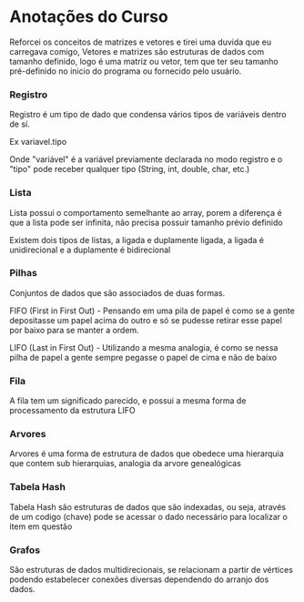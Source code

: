 # Anotações do Curso

Reforcei os conceitos de matrizes e vetores e tirei uma duvida que eu carregava comigo, Vetores e matrizes são estruturas de dados com tamanho definido, logo é uma matriz ou vetor, tem que ter seu tamanho pré-definido no inicio do programa ou fornecido pelo usuário.

### Registro

Registro é um tipo de dado que condensa vários tipos de variáveis dentro de sí.

Ex variavel.tipo

Onde "variável" é a variável previamente declarada no modo registro e o "tipo" pode receber qualquer tipo (String, int, double, char, etc.)

### Lista

Lista possui o comportamento semelhante ao array, porem a diferença é que a lista pode ser infinita, não precisa possuir tamanho prévio definido

Existem dois tipos de listas, a ligada e duplamente ligada, a ligada é unidirecional e a duplamente é bidirecional

### Pilhas

Conjuntos de dados que são associados de duas formas.

FIFO (First in First Out) - Pensando em uma pila de papel é como se a gente depositasse um papel acima do outro e só se pudesse retirar esse papel por baixo para se manter a ordem.

LIFO (Last in First Out) - Utilizando a mesma analogia, é como se nessa pilha de papel a gente sempre pegasse o papel de cima e não de baixo

### Fila

A fila tem um significado parecido, e possui a mesma forma de processamento da estrutura LIFO

### Arvores

Arvores é uma forma de estrutura de dados que obedece uma hierarquia que contem sub hierarquias, analogia da arvore genealógicas

### Tabela Hash

Tabela Hash são estruturas de dados que são indexadas, ou seja, através de um codigo (chave) pode se acessar o dado necessário para localizar o item em questão

### Grafos

São estruturas de dados multidirecionais, se relacionam a partir de vértices podendo estabelecer conexões diversas dependendo do arranjo dos dados.

